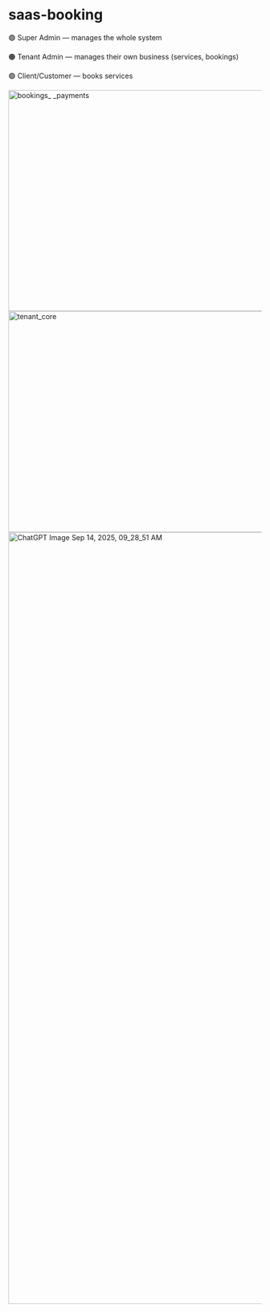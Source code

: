 # saas-booking

🟣 Super Admin — manages the whole system

🟠 Tenant Admin — manages their own business (services, bookings)

🟢 Client/Customer — books services


<img width="645" height="440" alt="bookings_ _payments" src="https://github.com/user-attachments/assets/ec9feb3b-b693-462b-8623-896a4e5e31a4" />
<img width="554" height="440" alt="tenant_core" src="https://github.com/user-attachments/assets/92a2685e-8938-4832-9d17-7032f5ae5775" />
<img width="1024" height="1536" alt="ChatGPT Image Sep 14, 2025, 09_28_51 AM" src="https://github.com/user-attachments/assets/d8705fc1-0a7a-4d16-ac08-2b6ce6cf2d48" />



